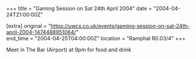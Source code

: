 +++
title = "Gaming Session on Sat 24th April 2004"
date = "2004-04-24T21:00:00Z"

[extra]
original = "https://uwcs.co.uk/events/gaming-session-on-sat-24th-april-2004-1474488951064/"    
end_time = "2004-04-25T04:00:00Z"
location = "Ramphal R0.03/4"
+++

Meet in The Bar (Airport) at 9pm for food and drink

